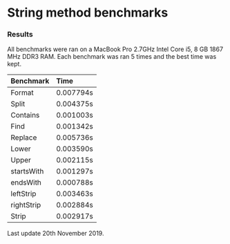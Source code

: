 # String method benchmarks

### Results

All benchmarks were ran on a MacBook Pro 2.7GHz Intel Core i5, 8 GB 1867 MHz DDR3 RAM. Each benchmark was ran 5 times and the best time was kept.

| Benchmark            | Time       |
|:---------------------|:-----------|
| Format               | 0.007794s  |
| Split                | 0.004375s  |
| Contains             | 0.001003s  |
| Find                 | 0.001342s  |
| Replace              | 0.005736s  |
| Lower                | 0.003590s  |
| Upper                | 0.002115s  |
| startsWith           | 0.001297s  |
| endsWith             | 0.000788s  |
| leftStrip            | 0.003463s  |
| rightStrip           | 0.002884s  |
| Strip                | 0.002917s  |

Last update 20th November 2019.
